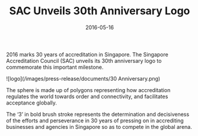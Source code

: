 ﻿---
layout: post
title:  SAC Unveils 30th Anniversary Logo
date:   2016-05-16
permalink: /newsroom/news-releases/SAC-Unveils-30th-Anniversary-Logo
---

2016 marks 30 years of accreditation in Singapore. The Singapore Accreditation Council (SAC) unveils its 30th anniversary logo to commemorate this important milestone.

![logo](/images/press-release/documents/30 Anniversary.png)

The sphere is made up of polygons representing how accreditation regulates the world towards order and connectivity, and facilitates acceptance globally.

The ‘3’ in bold brush stroke represents the determination and decisiveness of  the efforts and perseverance in 30 years of pressing on in accrediting businesses and agencies in Singapore so as to compete in the global arena.

